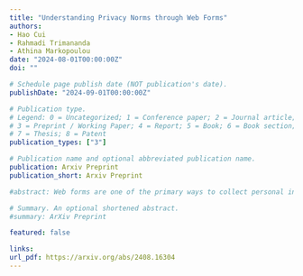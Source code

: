 ```yaml
---
title: "Understanding Privacy Norms through Web Forms"
authors:
- Hao Cui
- Rahmadi Trimananda
- Athina Markopoulou
date: "2024-08-01T00:00:00Z"
doi: ""

# Schedule page publish date (NOT publication's date).
publishDate: "2024-09-01T00:00:00Z"

# Publication type.
# Legend: 0 = Uncategorized; 1 = Conference paper; 2 = Journal article;
# 3 = Preprint / Working Paper; 4 = Report; 5 = Book; 6 = Book section;
# 7 = Thesis; 8 = Patent
publication_types: ["3"]

# Publication name and optional abbreviated publication name.
publication: Arxiv Preprint
publication_short: Arxiv Preprint

#abstract: Web forms are one of the primary ways to collect personal information online, yet they are relatively under-studied. Unlike web tracking, data collection through web forms is explicit and contextualized. Users (i) are asked to input specific personal information types, and (ii) know the specific context (i.e., on which website and for what purpose). For web forms to be trusted by users, they must meet the common sense standards of appropriate data collection practices within a particular context (i.e., privacy norms). In this paper, we extract the privacy norms embedded within web forms through a measurement study. First, we build a specialized crawler to discover web forms on websites. We run it on 11,500 popular websites, and we create a dataset of 293K web forms. Second, to process data of this scale, we develop a cost-efficient way to annotate web forms with form types and personal information types, using text classifiers trained on LLM-labeled data. Third, by analyzing the annotated dataset, we reveal common patterns of data collection practices. We find that (i) these patterns are explained by functional necessities and legal obligations, thus reflecting privacy norms, and that (ii) deviations from the observed norms often signal unnecessary data collection. In addition, we analyze the privacy policies that accompany web forms. We show that, despite their wide adoption and use, there is a disconnect between privacy policy disclosures and the observed privacy norms.

# Summary. An optional shortened abstract.
#summary: ArXiv Preprint

featured: false

links:
url_pdf: https://arxiv.org/abs/2408.16304
---
```

